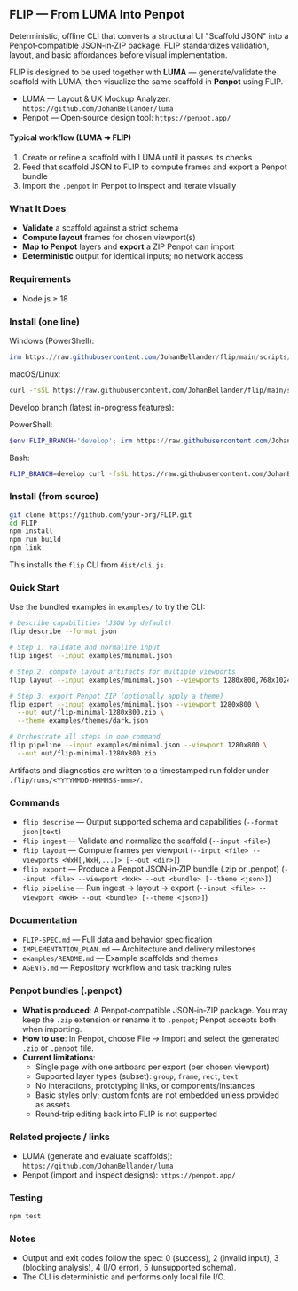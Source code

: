 ## FLIP — From LUMA Into Penpot

Deterministic, offline CLI that converts a structural UI "Scaffold JSON" into a Penpot‑compatible JSON‑in‑ZIP package. FLIP standardizes validation, layout, and basic affordances before visual implementation.

FLIP is designed to be used together with **LUMA** — generate/validate the scaffold with LUMA, then visualize the same scaffold in **Penpot** using FLIP.

- LUMA — Layout & UX Mockup Analyzer: `https://github.com/JohanBellander/luma`
- Penpot — Open‑source design tool: `https://penpot.app/`

#### Typical workflow (LUMA ➜ FLIP)
1. Create or refine a scaffold with LUMA until it passes its checks
2. Feed that scaffold JSON to FLIP to compute frames and export a Penpot bundle
3. Import the `.penpot` in Penpot to inspect and iterate visually

### What It Does
- **Validate** a scaffold against a strict schema
- **Compute layout** frames for chosen viewport(s)
- **Map to Penpot** layers and **export** a ZIP Penpot can import
- **Deterministic** output for identical inputs; no network access

### Requirements
- Node.js ≥ 18

### Install (one line)

Windows (PowerShell):
```powershell
irm https://raw.githubusercontent.com/JohanBellander/flip/main/scripts/install.ps1 | iex
```

macOS/Linux:
```bash
curl -fsSL https://raw.githubusercontent.com/JohanBellander/flip/main/scripts/install.sh | bash
```

Develop branch (latest in-progress features):

PowerShell:
```powershell
$env:FLIP_BRANCH='develop'; irm https://raw.githubusercontent.com/JohanBellander/flip/main/scripts/install.ps1 | iex
```

Bash:
```bash
FLIP_BRANCH=develop curl -fsSL https://raw.githubusercontent.com/JohanBellander/flip/main/scripts/install.sh | bash
```

### Install (from source)
```bash
git clone https://github.com/your-org/FLIP.git
cd FLIP
npm install
npm run build
npm link
```

This installs the `flip` CLI from `dist/cli.js`.

### Quick Start
Use the bundled examples in `examples/` to try the CLI:

```bash
# Describe capabilities (JSON by default)
flip describe --format json

# Step 1: validate and normalize input
flip ingest --input examples/minimal.json

# Step 2: compute layout artifacts for multiple viewports
flip layout --input examples/minimal.json --viewports 1280x800,768x1024

# Step 3: export Penpot ZIP (optionally apply a theme)
flip export --input examples/minimal.json --viewport 1280x800 \
  --out out/flip-minimal-1280x800.zip \
  --theme examples/themes/dark.json

# Orchestrate all steps in one command
flip pipeline --input examples/minimal.json --viewport 1280x800 \
  --out out/flip-minimal-1280x800.zip
```

Artifacts and diagnostics are written to a timestamped run folder under `.flip/runs/<YYYYMMDD-HHMMSS-mmm>/`.

### Commands
- `flip describe` — Output supported schema and capabilities (`--format json|text`)
- `flip ingest` — Validate and normalize the scaffold (`--input <file>`)
- `flip layout` — Compute frames per viewport (`--input <file> --viewports <WxH[,WxH,...]> [--out <dir>]`)
- `flip export` — Produce a Penpot JSON‑in‑ZIP bundle (.zip or .penpot) (`--input <file> --viewport <WxH> --out <bundle> [--theme <json>]`)
- `flip pipeline` — Run ingest → layout → export (`--input <file> --viewport <WxH> --out <bundle> [--theme <json>]`)

### Documentation
- `FLIP-SPEC.md` — Full data and behavior specification
- `IMPLEMENTATION_PLAN.md` — Architecture and delivery milestones
- `examples/README.md` — Example scaffolds and themes
- `AGENTS.md` — Repository workflow and task tracking rules

### Penpot bundles (.penpot)
- **What is produced**: A Penpot‑compatible JSON‑in‑ZIP package. You may keep the `.zip` extension or rename it to `.penpot`; Penpot accepts both when importing.
- **How to use**: In Penpot, choose File → Import and select the generated `.zip` or `.penpot` file.
- **Current limitations**:
  - Single page with one artboard per export (per chosen viewport)
  - Supported layer types (subset): `group`, `frame`, `rect`, `text`
  - No interactions, prototyping links, or components/instances
  - Basic styles only; custom fonts are not embedded unless provided as assets
  - Round‑trip editing back into FLIP is not supported

### Related projects / links
- LUMA (generate and evaluate scaffolds): `https://github.com/JohanBellander/luma`
- Penpot (import and inspect designs): `https://penpot.app/`

### Testing
```bash
npm test
```

### Notes
- Output and exit codes follow the spec: 0 (success), 2 (invalid input), 3 (blocking analysis), 4 (I/O error), 5 (unsupported schema).
- The CLI is deterministic and performs only local file I/O.


